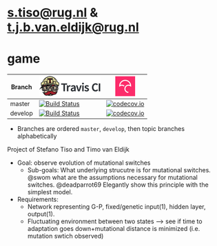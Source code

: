 # s.tiso@rug.nl & t.j.b.van.eldijk@rug.nl
# game

Branch |[![Travis CI logo](pics/TravisCI.png)](https://travis-ci.com)                                                         |[![Codecov logo](pics/Codecov.png)](https://www.codecov.io)
-------|----------------------------------------------------------------------------------------------------------------------|----------------------------------------------------------------------------------------------------------------------------------------------------
master |[![Build Status](https://travis-ci.com/swom/Timo-s-and-Stefano-s-project.svg?branch=master)](https://travis-ci.com/swom/Timo-s-and-Stefano-s-project) |[![codecov.io](https://codecov.io/github/swom/Timo-s-and-Stefano-s-project/coverage.svg?branch=master)](https://codecov.io/github/swom/Timo-s-and-Stefano-s-project/branch/master)
develop|[![Build Status](https://travis-ci.com/swom/Timo-s-and-Stefano-s-project.svg?branch=develop)](https://travis-ci.com/swom/Timo-s-and-Stefano-s-project)|[![codecov.io](https://codecov.io/github/swom/Timo-s-and-Stefano-s-project/coverage.svg?branch=develop)](https://codecov.io/github/swom/Timo-s-and-Stefano-s-project/branch/develop)

 * Branches are ordered `master`, `develop`, then topic branches alphabetically

Project of Stefano Tiso and Timo van Eldijk

- Goal: observe evolution of mutational switches
    - Sub-goals:
           What underlying strucutre is for mutational switches. @swom
           what are the assumptions necessary for mutational switches. @deadparrot69
           Elegantly show this principle with the simplest model.
 - Requirements: 
   - Network representing G-P, fixed/genetic input(1), hidden layer, output(1).
   - Fluctuating environment between two states --> see if time to adaptation goes down+mutational distance is minimized (i.e. mutation swtich observed)
   

